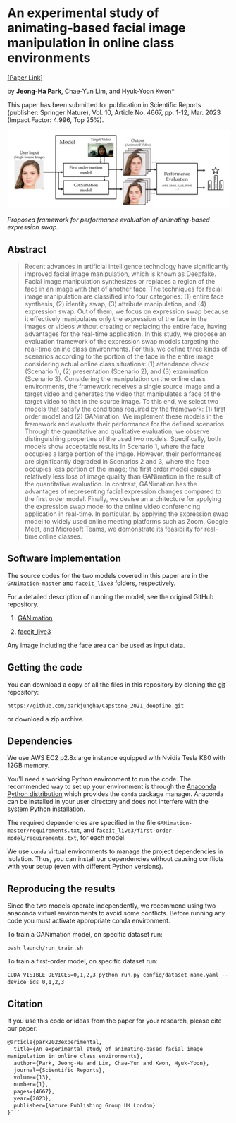 # An experimental study of animating‑based facial image manipulation in online class environments

[[Paper Link]](https://www.nature.com/articles/s41598-023-31408-y)

by
**Jeong-Ha Park**, 
Chae-Yun Lim, and Hyuk-Yoon Kwon*



This paper has been submitted for publication in Scientific Reports (publisher: Springer Nature), Vol. 10, Article No. 4667, pp. 1-12, Mar. 2023 (Impact Factor:  4.996, Top 25%).


![](fig.png)

*Proposed framework for performance evaluation of animating-based expression swap.*


## Abstract

> Recent advances in artificial intelligence technology have significantly improved facial image
manipulation, which is known as Deepfake. Facial image manipulation synthesizes or replaces a region
of the face in an image with that of another face. The techniques for facial image manipulation are
classified into four categories: (1) entire face synthesis, (2) identity swap, (3) attribute manipulation,
and (4) expression swap. Out of them, we focus on expression swap because it effectively manipulates
only the expression of the face in the images or videos without creating or replacing the entire face,
having advantages for the real-time application. In this study, we propose an evaluation framework
of the expression swap models targeting the real-time online class environments. For this, we
define three kinds of scenarios according to the portion of the face in the entire image considering
actual online class situations: (1) attendance check (Scenario 1), (2) presentation (Scenario 2), and
(3) examination (Scenario 3). Considering the manipulation on the online class environments, the
framework receives a single source image and a target video and generates the video that manipulates
a face of the target video to that in the source image. To this end, we select two models that satisfy
the conditions required by the framework: (1) first order model and (2) GANimation. We implement
these models in the framework and evaluate their performance for the defined scenarios. Through
the quantitative and qualitative evaluation, we observe distinguishing properties of the used two
models. Specifically, both models show acceptable results in Scenario 1, where the face occupies a
large portion of the image. However, their performances are significantly degraded in Scenarios 2
and 3, where the face occupies less portion of the image; the first order model causes relatively
less loss of image quality than GANimation in the result of the quantitative evaluation. In contrast,
GANimation has the advantages of representing facial expression changes compared to the first order
model. Finally, we devise an architecture for applying the expression swap model to the online video
conferencing application in real-time. In particular, by applying the expression swap model to widely
used online meeting platforms such as Zoom, Google Meet, and Microsoft Teams, we demonstrate its
feasibility for real-time online classes.


## Software implementation


The source codes for the two models covered in this paper are in the `GANimation-master` and `faceit_live3` folders, respectively.

For a detailed description of running the model, see the original GitHub repository.

1. [GANimation](https://github.com/albertpumarola/GANimation)

2. [faceit_live3](https://github.com/alew3/faceit_live3)


Any image including the face area can be used as input data.

## Getting the code

You can download a copy of all the files in this repository by cloning the
[git](https://git-scm.com/) repository:

    https://github.com/parkjungha/Capstone_2021_deepfine.git

or download a zip archive.



## Dependencies

We use AWS EC2 p2.8xlarge instance equipped with Nvidia Tesla K80 with 12GB memory.

You'll need a working Python environment to run the code.
The recommended way to set up your environment is through the
[Anaconda Python distribution](https://www.anaconda.com/download/) which
provides the `conda` package manager.
Anaconda can be installed in your user directory and does not interfere with
the system Python installation.


The required dependencies are specified in the file `GANimation-master/requirements.txt`, and `faceit_live3/first-order-model/requirements.txt`, for each model. 

We use `conda` virtual environments to manage the project dependencies in
isolation.
Thus, you can install our dependencies without causing conflicts with your
setup (even with different Python versions).


## Reproducing the results

Since the two models operate independently, we recommend using two anaconda virtual environments to avoid some conflicts.
Before running any code you must activate appropriate conda environment.

To train a GANimation model, on specific dataset run:

    bash launch/run_train.sh


To train a first-order model, on specific dataset run:

    CUDA_VISIBLE_DEVICES=0,1,2,3 python run.py config/dataset_name.yaml --device_ids 0,1,2,3





## Citation
If you use this code or ideas from the paper for your research, please cite our paper:
```
@article{park2023experimental,
  title={An experimental study of animating-based facial image manipulation in online class environments},
  author={Park, Jeong-Ha and Lim, Chae-Yun and Kwon, Hyuk-Yoon},
  journal={Scientific Reports},
  volume={13},
  number={1},
  pages={4667},
  year={2023},
  publisher={Nature Publishing Group UK London}
}```

